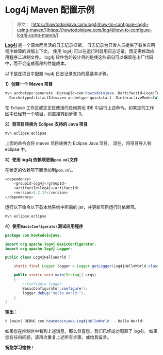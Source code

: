 # Log4j Maven 配置示例

> 原文： [https://howtodoinjava.com/log4j/how-to-configure-log4j-using-maven/](https://howtodoinjava.com/log4j/how-to-configure-log4j-using-maven/)

[**Log4j**](https://logging.apache.org/log4j/1.2/ "log4j home page") 是一个简单而灵活的日志记录框架。 日志记录为开发人员提供了有关应用程序故障的详细上下文。 使用 log4j 可以在运行时启用日志记录，而无需修改应用程序二进制文件。 log4j 软件包的设计目的是使这些语句可以保留在出厂代码中，而不会造成高昂的性能成本。

以下是在项目中配置 log4j 日志记录支持的最基本步骤。

**1）创建一个 Maven 项目**

```java
mvn archetype:generate -DgroupId=com.howtodoinjava -DartifactId=Log4jTestProject
 -DarchetypeArtifactId=maven-archetype-quickstart -DinteractiveMode=false
```

在 Eclipse 工作区或您正在使用的任何其他 IDE 中运行上述命令。如果您的工作区中已经有一个项目，则直接转到步骤 3。

**2）将项目转换为 Eclipse 支持的 Java 项目**

```java
mvn eclipse:eclipse
```

上面的命令会将 maven 项目转换为 Eclipse Java 项目。 现在，将项目导入到 eclipse 中。

**3）使用 log4j 依赖项更新`pom.xml`文件**

在给定的依赖项下面添加到`pom.xml`。

```java
<dependency>
	<groupId>log4j</groupId>
	<artifactId>log4j</artifactId>
	<version>1.2.17</version>
</dependency>

```

运行以下命令以下载本地系统中所需的 jar，并更新项目运行时依赖项。

```java
mvn eclipse:eclipse
```

**4）使用`BasicConfigurator`测试应用程序**

```java
package com.howtodoinjava;

import org.apache.log4j.BasicConfigurator;
import org.apache.log4j.Logger;

public class Log4jHelloWorld {

	static final Logger logger = Logger.getLogger(Log4jHelloWorld.class);

	public static void main(String[] args)
	{
		//Configure logger
		BasicConfigurator.configure();
		logger.debug("Hello World!");
	}
}

```

**输出：**

```java
0 [main] DEBUG com.howtodoinjava.Log4jHelloWorld  - Hello World!
```

如果您在控制台中看到上述消息，那么恭喜您，我们已经成功配置了 log4j。 如果您有任何问题，请再次重复上述所有步骤，或给我留言。

**祝您学习愉快！**